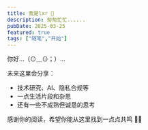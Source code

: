 ```yaml
---
title: 我是lxr 🐾
description: 匆匆忙忙......
pubDate: 2025-03-25
featured: true
tags: ["随笔","开始"]
---
```


你好…（⊙＿⊙；）…

未来这里会分享：
- 技术研究、AI、隐私合规等
- 一点生活片段和杂思
- 还有一些不成熟但诚恳的思考

感谢你的阅读，希望你能从这里找到一点点共鸣 🐶🌟
